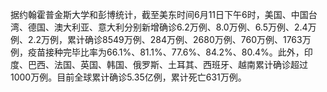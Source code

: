 据约翰霍普金斯大学和彭博统计，截至美东时间6月11日下午6时，美国、中国台湾、德国、澳大利亚、意大利分别新增确诊6.2万例、8.0万例、6.5万例、2.4万例、2.2万例，累计确诊8549万例、284万例、2680万例、760万例、1763万例，疫苗接种完毕比率为66.1%、81.1%、77.6%、84.2%、80.4%。此外，印度、巴西、法国、英国、韩国、俄罗斯、土耳其、西班牙、越南累计确诊超过1000万例。目前全球累计确诊5.35亿例，累计死亡631万例。